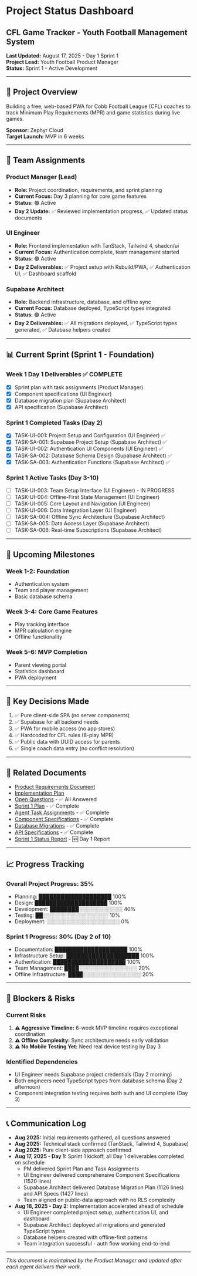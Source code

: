 # Project Status Dashboard
## CFL Game Tracker - Youth Football Management System

**Last Updated:** August 17, 2025 - Day 1 Sprint 1  
**Project Lead:** Youth Football Product Manager  
**Status:** Sprint 1 - Active Development

---

## 🎯 Project Overview
Building a free, web-based PWA for Cobb Football League (CFL) coaches to track Minimum Play Requirements (MPR) and game statistics during live games.

**Sponsor:** Zephyr Cloud  
**Target Launch:** MVP in 6 weeks

---

## 👥 Team Assignments

### Product Manager (Lead)
- **Role:** Project coordination, requirements, and sprint planning
- **Current Focus:** Day 3 planning for core game features
- **Status:** 🟢 Active
- **Day 2 Update:** ✅ Reviewed implementation progress, ✅ Updated status documents

### UI Engineer
- **Role:** Frontend implementation with TanStack, Tailwind 4, shadcn/ui
- **Current Focus:** Authentication complete, team management started
- **Status:** 🟢 Active
- **Day 2 Deliverables:** ✅ Project setup with Rsbuild/PWA, ✅ Authentication UI, ✅ Dashboard scaffold

### Supabase Architect
- **Role:** Backend infrastructure, database, and offline sync
- **Current Focus:** Database deployed, TypeScript types integrated
- **Status:** 🟢 Active
- **Day 2 Deliverables:** ✅ All migrations deployed, ✅ TypeScript types generated, ✅ Database helpers created

---

## 📊 Current Sprint (Sprint 1 - Foundation)

### Week 1 Day 1 Deliverables ✅ COMPLETE
- [x] Sprint plan with task assignments (Product Manager)
- [x] Component specifications (UI Engineer)
- [x] Database migration plan (Supabase Architect)
- [x] API specification (Supabase Architect)

### Sprint 1 Completed Tasks (Day 2)
- [x] TASK-UI-001: Project Setup and Configuration (UI Engineer) ✅
- [x] TASK-SA-001: Supabase Project Setup (Supabase Architect) ✅
- [x] TASK-UI-002: Authentication UI Components (UI Engineer) ✅
- [x] TASK-SA-002: Database Schema Design (Supabase Architect) ✅
- [x] TASK-SA-003: Authentication Functions (Supabase Architect) ✅

### Sprint 1 Active Tasks (Day 3-10)
- [ ] TASK-UI-003: Team Setup Interface (UI Engineer) - IN PROGRESS
- [ ] TASK-UI-004: Offline-First State Management (UI Engineer)
- [ ] TASK-UI-005: Core Layout and Navigation (UI Engineer)
- [ ] TASK-UI-006: Data Integration Layer (UI Engineer)
- [ ] TASK-SA-004: Offline Sync Architecture (Supabase Architect)
- [ ] TASK-SA-005: Data Access Layer (Supabase Architect)
- [ ] TASK-SA-006: Real-time Subscriptions (Supabase Architect)

---

## 🚀 Upcoming Milestones

### Week 1-2: Foundation
- Authentication system
- Team and player management
- Basic database schema

### Week 3-4: Core Game Features
- Play tracking interface
- MPR calculation engine
- Offline functionality

### Week 5-6: MVP Completion
- Parent viewing portal
- Statistics dashboard
- PWA deployment

---

## 📝 Key Decisions Made
1. ✅ Pure client-side SPA (no server components)
2. ✅ Supabase for all backend needs
3. ✅ PWA for mobile access (no app stores)
4. ✅ Hardcoded for CFL rules (8-play MPR)
5. ✅ Public data with UUID access for parents
6. ✅ Single coach data entry (no conflict resolution)

---

## 🔗 Related Documents
- [Product Requirements Document](./PRD.md)
- [Implementation Plan](./implementation-plan.md)
- [Open Questions](./open-questions.md) - ✅ All Answered
- [Sprint 1 Plan](./sprint-1-plan.md) - ✅ Complete
- [Agent Task Assignments](./agent-tasks.md) - ✅ Complete
- [Component Specifications](./component-specs.md) - ✅ Complete
- [Database Migrations](./database-migrations.md) - ✅ Complete
- [API Specifications](./api-specs.md) - ✅ Complete
- [Sprint 1 Status Report](./sprint-1-status.md) - 🆕 Day 1 Report

---

## 📈 Progress Tracking

### Overall Project Progress: 35%
- Planning: ████████████████████ 100%
- Design: ████████████████████ 100%
- Development: ████████░░░░░░░░░░░░ 40%
- Testing: ██░░░░░░░░░░░░░░░░░░ 10%
- Deployment: ░░░░░░░░░░░░░░░░░░░░ 0%

### Sprint 1 Progress: 30% (Day 2 of 10)
- Documentation: ████████████████████ 100%
- Infrastructure Setup: ████████████████████ 100%
- Authentication: ████████████████████ 100%
- Team Management: ████░░░░░░░░░░░░░░░░ 20%
- Offline Infrastructure: ████░░░░░░░░░░░░░░░░ 20%

---

## 🚨 Blockers & Risks

### Current Risks
1. **⚠️ Aggressive Timeline:** 6-week MVP timeline requires exceptional coordination
2. **⚠️ Offline Complexity:** Sync architecture needs early validation
3. **⚠️ No Mobile Testing Yet:** Need real device testing by Day 3

### Identified Dependencies
- UI Engineer needs Supabase project credentials (Day 2 morning)
- Both engineers need TypeScript types from database schema (Day 2 afternoon)
- Component integration testing requires both auth and UI complete (Day 3)

---

## 📞 Communication Log
- **Aug 2025:** Initial requirements gathered, all questions answered
- **Aug 2025:** Technical stack confirmed (TanStack, Tailwind 4, Supabase)
- **Aug 2025:** Pure client-side approach confirmed
- **Aug 17, 2025 - Day 1:** Sprint 1 kickoff, all Day 1 deliverables completed on schedule
  - PM delivered Sprint Plan and Task Assignments
  - UI Engineer delivered comprehensive Component Specifications (1520 lines)
  - Supabase Architect delivered Database Migration Plan (1126 lines) and API Specs (1427 lines)
  - Team aligned on public-data approach with no RLS complexity
- **Aug 18, 2025 - Day 2:** Implementation accelerated ahead of schedule
  - UI Engineer completed project setup, authentication UI, and dashboard
  - Supabase Architect deployed all migrations and generated TypeScript types
  - Database helpers created with offline-first patterns
  - Team integration successful - auth flow working end-to-end

---

*This document is maintained by the Product Manager and updated after each agent delivers their work.*